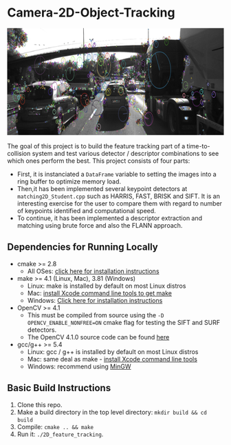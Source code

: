 # Camera-2D-Object-Tracking

<img src="images/keypoints.png" width="820" height="248" />

The goal of this project is to build the feature tracking part of a time-to-collision system and test various detector / descriptor combinations to see which ones perform the best. This project consists of four parts:

* First, it is instanciated a `DataFrame` variable to setting the images into a ring buffer to optimize memory load. 
* Then,it has been implemented several keypoint detectors at `matching2D_Student.cpp` such as HARRIS, FAST, BRISK and SIFT. It is an interesting exercise for the user to compare them with regard to number of keypoints identified and computational speed. 
* To continue, it has been implemented a descriptor extraction and matching using brute force and also the FLANN approach. 

## Dependencies for Running Locally
* cmake >= 2.8
  * All OSes: [click here for installation instructions](https://cmake.org/install/)
* make >= 4.1 (Linux, Mac), 3.81 (Windows)
  * Linux: make is installed by default on most Linux distros
  * Mac: [install Xcode command line tools to get make](https://developer.apple.com/xcode/features/)
  * Windows: [Click here for installation instructions](http://gnuwin32.sourceforge.net/packages/make.htm)
* OpenCV >= 4.1
  * This must be compiled from source using the `-D OPENCV_ENABLE_NONFREE=ON` cmake flag for testing the SIFT and SURF detectors.
  * The OpenCV 4.1.0 source code can be found [here](https://github.com/opencv/opencv/tree/4.1.0)
* gcc/g++ >= 5.4
  * Linux: gcc / g++ is installed by default on most Linux distros
  * Mac: same deal as make - [install Xcode command line tools](https://developer.apple.com/xcode/features/)
  * Windows: recommend using [MinGW](http://www.mingw.org/)

## Basic Build Instructions

1. Clone this repo.
2. Make a build directory in the top level directory: `mkdir build && cd build`
3. Compile: `cmake .. && make`
4. Run it: `./2D_feature_tracking`.